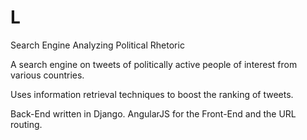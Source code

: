 # L

Search Engine Analyzing Political Rhetoric

A search engine on tweets of politically active people of interest from various countries. 

Uses information retrieval techniques to boost the ranking of tweets.

Back-End written in Django. AngularJS for the Front-End and the URL routing.
